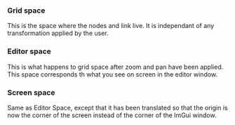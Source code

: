 ### Grid space

This is the space where the nodes and link live. It is independant of any transformation applied by the user.

### Editor space

This is what happens to grid space after zoom and pan have been applied. This space corresponds th what you see on screen in the editor window.

### Screen space

Same as Editor Space, except that it has been translated so that the origin is now the corner of the screen instead of the corner of the ImGui window.